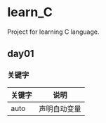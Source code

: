 # learn_C
Project for learning C language.
## day01
### 关键字
| 关键字 | 说明 |
| ------ | :-------: |
| auto | 声明自动变量 |
